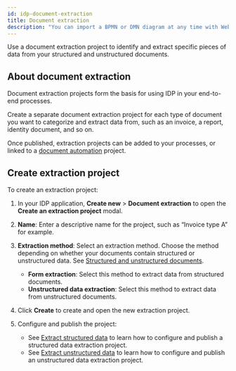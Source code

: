 ```yaml
---
id: idp-document-extraction
title: Document extraction
description: "You can import a BPMN or DMN diagram at any time with Web Modeler."
---
```


Use a document extraction project to identify and extract specific pieces of data from your structured and unstructured documents.

## About document extraction

Document extraction projects form the basis for using IDP in your end-to-end processes.

Create a separate document extraction project for each type of document you want to categorize and extract data from, such as an invoice, a report, identity document, and so on.

Once published, extraction projects can be added to your processes, or linked to a [document automation](idp-document-automation.md) project.

## Create extraction project

To create an extraction project:

1. In your IDP application, **Create new** > **Document extraction** to open the **Create an extraction project** modal.
1. **Name**: Enter a descriptive name for the project, such as “Invoice type A” for example.
1. **Extraction method**: Select an extraction method. Choose the method depending on whether your documents contain structured or unstructured data. See [Structured and unstructured documents](idp-key-concepts.md).

   - **Form extraction**: Select this method to extract data from structured documents.
   - **Unstructured data extraction**: Select this method to extract data from unstructured documents.

1. Click **Create** to create and open the new extraction project.
1. Configure and publish the project:
   - See [Extract structured data](idp-structured-extraction.md) to learn how to configure and publish a structured data extraction project.
   - See [Extract unstructured data](idp-unstructured-extraction.md) to learn how to configure and publish an unstructured data extraction project.
